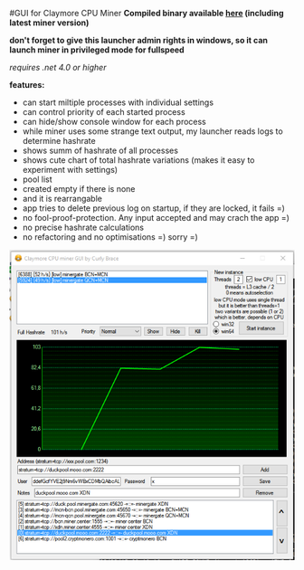 #GUI for Claymore CPU Miner
**Compiled binary available [here](https://github.com/stasuss/Claymore-CPU-Miner-GUI/releases) (including latest miner version)**

**don't forget to give this launcher admin rights in windows, so it can launch miner in privileged mode for fullspeed**

*requires .net 4.0 or higher*


**features:**
* can start miltiple processes with individual settings
* can control priority of each started process
* can hide/show console window for each process
* while miner uses some strange text output, my launcher reads logs to determine hashrate
* shows summ of hashrate of all processes
* shows cute chart of total hashrate variations (makes it easy to experiment with settings)
* pool list
* created empty if there is none
* and it is rearrangable
* app tries to delete previous log on startup, if they are locked, it fails =)
* no fool-proof-protection. Any input accepted and may crach the app =)
* no precise hashrate calculations
* no refactoring and no optimisations =) sorry =)

![screenshot](/Screenshot.png)
